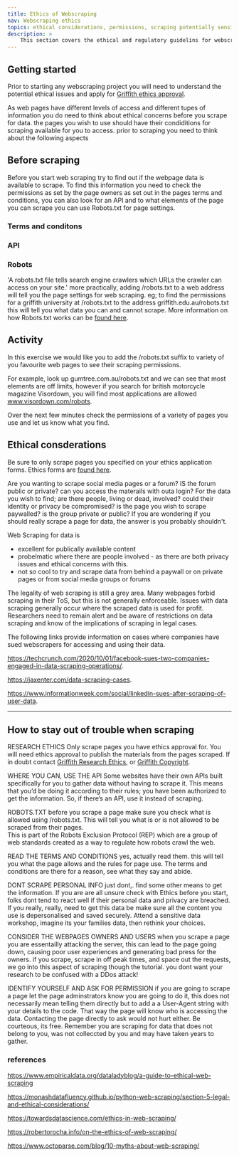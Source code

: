 ```yaml
---
title: Ethics of Webscraping
nav: Webscraping ethics
topics: ethical considerations, permissions, scraping potentially sensitive data
description: >
    This section covers the ethical and regulatory guidelins for webscraping for research.   
---
```


## Getting started  

Prior to starting any webscraping project you will need to understand the potential ethical issues and apply for <a href='https://www.griffith.edu.au/research/research-services/research-ethics-integrity' target="_blank">Griffith ethics approval</a>.

As web pages have different levels of access and different tupes of information you do need to think about ethical concerns before you scrape for data.   the pages you wish to use should have their condiditions for scraping available for you to access. prior to scraping you need to think about the following aspects


## Before scraping

Before you start web scraping try to find out if the webpage data is available to scrape. To find this information you need to check the permissions as set by the page owners as set out in the pages terms and conditions, you can also look for an API and to what elements of the page you can scrape you can use Robots.txt for page settings. 

### Terms and conditons

### API

### Robots
'A robots.txt file tells search engine crawlers which URLs the crawler can access on your site.' more practically, adding /robots.txt to a web address will tell you the page settings for web scraping.  eg; to find the permissions for a griffith university at /robots.txt to the address  griffith.edu.au/robots.txt this will tell you what data you can and cannot scrape. More information on how Robots.txt works can be <a href='https://developers.google.com/search/docs/advanced/robots/intro' target="_blank"> found here</a>.

<h2>Activity</h2>
<p class="p_border"> In this exercise we would like you to add the /robots.txt suffix to variety of you favourite web pages to see their scraping permissions. <br>

For example, look up gumtree.com.au/robots.txt and we can see that most elements are off limits, however if you search for british motorcycle magazine Visordown, you will find most applications are allowed www.visordown.com/robots. <br>

Over the next few minutes check the permissions of a variety of pages you use and let us know what you find. <br> </p>

## Ethical consderations

Be sure to only scrape pages you specified on your ethics application forms.  Ethics forms are <a href='https://www.griffith.edu.au/research/research-services/research-ethics-integrity' target="_blank">found here</a>.

Are you wanting to scrape social media pages or a forum? IS the forum public or private? can you access the materails with outa login? 
For the data you wish to find; are there people, living or dead, involved?  could their identity or privacy be compromised? is the page you wish to scrape paywalled?  is the group private or public? 
If you are wondering if you should really scrape a page for data, the answer is you probably shouldn't. 

Web Scraping for data is  
- excellent for publically available content 
- probelmatic where there are people involved - as there are both privacy issues and ethical concerns with this. 
- not so cool to try and scrape data from behind a paywall or on private pages or from social media groups or forums


The legality of web scraping is still a grey area. Many webpages forbid scraping in their ToS, but this is not generally enforceable. Issues with data scraping generally occur where the scraped data is used for profit.  Researchers need to remain alert and be aware of restrictions on data scraping and know of the implications of scraping in legal cases.

The following links provide information on cases where companies have sued webscrapers for accessing and using their data. 


<a href='https://techcrunch.com/2020/10/01/facebook-sues-two-companies-engaged-in-data-scraping-operations/' target="_blank"> https://techcrunch.com/2020/10/01/facebook-sues-two-companies-engaged-in-data-scraping-operations/</a>.

<a href='https://jaxenter.com/data-scraping-cases-165385.html' target="_blank"> https://jaxenter.com/data-scraping-cases</a>.

<a href='https://www.informationweek.com/social/linkedin-sues-after-scraping-of-user-data' target="_blank"> https://www.informationweek.com/social/linkedin-sues-after-scraping-of-user-data</a>.



--------
## How to stay out of trouble when scraping

RESEARCH ETHICS
Only scrape pages you have ethics approval for.  You will need ethics approval to publish the materials from the pages scraped. If in doubt contact <a href='https://www.griffith.edu.au/research/research-services/research-ethics-integrity' target="_blank">Griffith Research Ethics</a>, or <a href='https://www.griffith.edu.au/copyright-matters' target="_blank">Griffith Copyright</a>.

WHERE YOU CAN, USE THE API
Some websites have their own APIs built specifically for you to gather data without having to scrape it. This means that you’d be doing it according to their rules; you have been authorized to get the information. So, if there’s an API, use it instead of scraping.

ROBOTS.TXT 
before you scrape a page make sure you check what is allowed using /robots.txt. This will tell you what is or is not allowed to be scraped from their pages.  
 This is part of the Robots Exclusion Protocol (REP) which are a group of web standards created as a way to regulate how robots crawl the web.

READ THE TERMS AND CONDITIONS
yes, actually read them.  this will tell you what the page allows and the rules for page use.  The terms and conditions are there for a reason, see what they say and abide. 

DONT SCRAPE PERSONAL INFO
just dont,. find some other means to get the information. If you are are all unsure check with Ethics before you start, folks dont tend to react well if their personal data and privacy are breached. If you really, really, need to get this data be make sure all the content you use is depersonalised and saved securely. Attend a sensitive data workshop, imagine its your families data, then rethink your choices. 

CONSIDER THE WEBPAGES OWNERS AND USERS
when you scrape a page you are essentailly attacking the server, this can lead to the page going down, causing poor user experiences and generating bad press for the owners. 
if you scrape, scrape in off peak times, and space out the requests, we go into this aspect of scraping though the tutorial.  you dont want your research to be confused with a DDos attack! 

IDENTIFY YOURSELF AND ASK FOR PERMISSION
if you are going to scrape a page let the page adminstrators know you are going to do it, this does not necessarily mean telling them directly but to add a a User-Agent string with your details to the code. That way the page will know who is accessing the data. Contacting  the page directly to ask would not hurt either. Be courteous, its free. Remember you are scraping for data that does not belong to you, was not colleccted by you and may have taken years to gather. 



### references

<a href='https://www.empiricaldata.org/dataladyblog/a-guide-to-ethical-web-scraping' target="_blank"> https://www.empiricaldata.org/dataladyblog/a-guide-to-ethical-web-scraping</a>

<a href='https://monashdatafluency.github.io/python-web-scraping/section-5-legal-and-ethical-considerations/' target="_blank"> https://monashdatafluency.github.io/python-web-scraping/section-5-legal-and-ethical-considerations/</a>

<a href='https://towardsdatascience.com/ethics-in-web-scraping-b96b18136f01' target="_blank"> https://towardsdatascience.com/ethics-in-web-scraping/</a>

<a href='https://robertorocha.info/on-the-ethics-of-web-scraping/' target="_blank"> https://robertorocha.info/on-the-ethics-of-web-scraping/ </a>

<a href='https://www.octoparse.com/blog/10-myths-about-web-scraping' target="_blank"> https://www.octoparse.com/blog/10-myths-about-web-scraping/ </a>

